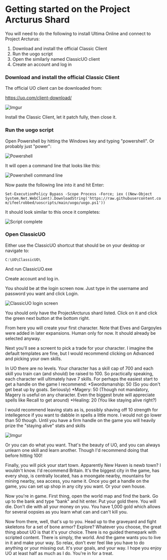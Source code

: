 # Getting started on the Project Arcturus Shard

You will need to do the following to install Ultima Online and connect to Project Arcturus:
1. Download and install the official Classic Client
2. Run the uogo script
3. Open the similarly named ClassicUO client
4. Create an account and log in


### Download and install the official Classic Client

The official UO client can be downloaded from:

https://uo.com/client-download/

![Imgur](https://imgur.com/cDF92pa)

Install the Classic Client, let it patch fully, then close it.

### Run the uogo script

Open Powershell by hitting the Windows key and typing "powershell". Or probably just "power":

![Powershell](https://imgur.com/a/PVJUHkX)

It will open a command line that looks like this:

![Powershell command line](https://imgur.com/a/wdSrCCF)

Now paste the following line into it and hit Enter:

```Set-ExecutionPolicy Bypass -Scope Process -Force; iex ((New-Object System.Net.WebClient).DownloadString('https://raw.githubusercontent.com/ifeelrobbed/uoscripts/main/uogo/uogo.ps1'))```

It should look similar to this once it completes:

![Script complete](https://imgur.com/a/e3UKbGl)

### Open ClassicUO

Either use the ClassicUO shortcut that should be on your desktop or navigate to:

```C:\UO\ClassicUO\```

And run ClassicUO.exe

Create account and log in.

You should be at the login screen now. Just type in the username and password you want and click Login.

![ClassicUO login screen](https://imgur.com/a/DhSm58l)

You should only have the ProjectArcturus shard listed. Click on it and click the green next button at the bottom right.

From here you will create your first character. Note that Elves and Gargoyles were added in later expansions. Human only for now. It should already be selected anyway.

Next you'll see a screent to pick a trade for your character. I imagine the default templates are fine, but I would recommend clicking on Advanced and picking your own skills.

In UO there are no levels. Your character has a skill cap of 700 and each skill you train can (and should) be raised to 100. So practically speaking, each character will ultimately have 7 skills. For perhaps the easiest start to get a handle on the game I recommend:
*Swordsmanship: 50 (So you don't get beat up by goats. Seriously)
*Magery: 50 (Though not mandatory, Magery is useful on any character. Even the biggest brute will appreciate spells like Recall to get around)
*Healing: 20 (You like staying alive right?)

I would recommend leaving stats as is, possibly shaving off 10 strength for intellegence if you want to dabble in spells a little more. I would not go lower than 50 though. Until you have a firm handle on the game you will heavily prize the "staying alive" stats and skills

![Imgur](https://i.imgur.com/f4GoOgC.jpg)

Or you can do what you want. That's the beauty of UO, and you can always unlearn one skill and learn another. Though I'd recommend doing that before hitting 100!

Finally, you will pick your start town. Apparently New Haven is newb town? I wouldn't know. I'd recommend Britain. It's the biggest city in the game, has every shop, is centrally located, has a moongate nearby, mountains for mining nearby, sea access, you name it. Once you get a handle on the game, you can set up shop in any city you want. Or your own house.

Now you're in game. First thing, open the world map and find the bank. Go up to the bank and type "bank" and hit enter. Put your gold there. You will die. Don't die with all your money on you. You have 1,000 gold which allows for several oopsies as you learn what can and can't kill you.

Now from there, well, that's up to you. Head up to the graveyard and fight skeletons for a set of bone armor? Explore? Whatever you choose, the great thing about UO is that it's your choice. There is no guided themepark with scripted content. There is simply, the world. And the game wants you to live in it and make your way. So relax, don't ever feel like you have to do anything or your missing out. It's your goals, and your way. I hope you enjoy UO at least half as much as I do. You're in for a treat.
